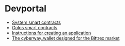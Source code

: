 # Devportal

* [System smart contracts](/devportal/system_contracts.md)
* [Golos smart contracts](/devportal/golos_contracts.md)  
* [Instructions for creating an application](/devportal/application_develop.md)  
* [The cyberway_wallet designed for the Bittrex market](/devportal/cyberway_wallet_for_bittrex.md)